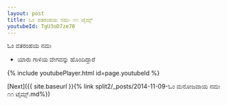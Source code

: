 ```yaml
---
layout: post
title: ಓಂ ವತರಂಹಯ ನಮಃ ೧೧ ಟೈಮ್ಸ್
youtubeId: TgU3oD7ze70
---
```

 
 
 ಓಂ ವತರಂಹಯ ನಮಃ  
 
 -  ಯಾರು ಗಾಳಿಯ ವೇಗವನ್ನು ಹೊಂದಿದ್ದಾರೆ 
 
  
 
  
 
 
 
 
 
 


{% include youtubePlayer.html id=page.youtubeId %}
 
[Next]({{ site.baseurl }}{% link  split2/_posts/2014-11-09-ಓಂ ಮನೋಜವಾಯ ನಮಃ ೧೧ ಟೈಮ್ಸ್.md%})
 
